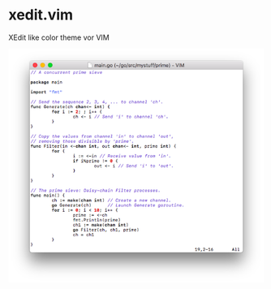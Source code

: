 # xedit.vim

XEdit like color theme vor VIM

![preview](https://raw.githubusercontent.com/dim13/xedit.vim/master/xedit.png)
